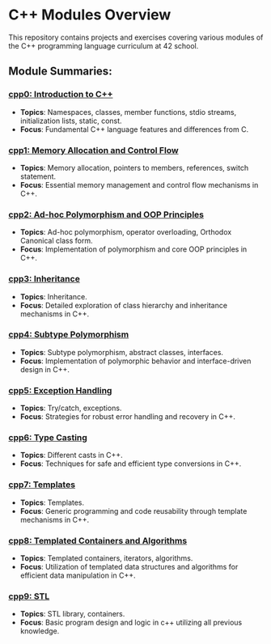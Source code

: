 # C++ Modules Overview

This repository contains projects and exercises covering various modules of the C++ programming language curriculum at 42 school.

## Module Summaries:

### [cpp0: Introduction to C++](cpp0/)
- **Topics**: Namespaces, classes, member functions, stdio streams, initialization lists, static, const.
- **Focus**: Fundamental C++ language features and differences from C.

### [cpp1: Memory Allocation and Control Flow](cpp1/)
- **Topics**: Memory allocation, pointers to members, references, switch statement.
- **Focus**: Essential memory management and control flow mechanisms in C++.

### [cpp2: Ad-hoc Polymorphism and OOP Principles](cpp2/)
- **Topics**: Ad-hoc polymorphism, operator overloading, Orthodox Canonical class form.
- **Focus**: Implementation of polymorphism and core OOP principles in C++.

### [cpp3: Inheritance](cpp3/)
- **Topics**: Inheritance.
- **Focus**: Detailed exploration of class hierarchy and inheritance mechanisms in C++.

### [cpp4: Subtype Polymorphism](cpp4/)
- **Topics**: Subtype polymorphism, abstract classes, interfaces.
- **Focus**: Implementation of polymorphic behavior and interface-driven design in C++.

### [cpp5: Exception Handling](cpp5/)
- **Topics**: Try/catch, exceptions.
- **Focus**: Strategies for robust error handling and recovery in C++.

### [cpp6: Type Casting](cpp6/)
- **Topics**: Different casts in C++.
- **Focus**: Techniques for safe and efficient type conversions in C++.

### [cpp7: Templates](cpp7/)
- **Topics**: Templates.
- **Focus**: Generic programming and code reusability through template mechanisms in C++.

### [cpp8: Templated Containers and Algorithms](cpp8/)
- **Topics**: Templated containers, iterators, algorithms.
- **Focus**: Utilization of templated data structures and algorithms for efficient data manipulation in C++.

### [cpp9: STL](cpp9/)
- **Topics**: STL library, containers.
- **Focus**: Basic program design and logic in c++ utilizing all previous knowledge.

